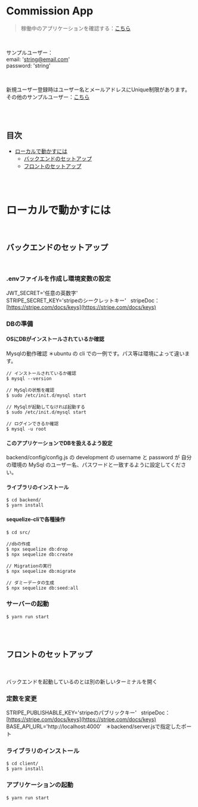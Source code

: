 # Commission App

> 稼働中のアプリケーションを確認する：[こちら](https://commission-app.netlify.app)

<br/>

サンプルユーザー：<br/>
email: 'string@email.com'<br/>
password: 'string'<br/>

<br/>


新規ユーザー登録時はユーザー名とメールアドレスにUnique制限があります。<br/>
その他のサンプルユーザー：[こちら](https://github.com/waynejsk/commition_app/blob/main/backend/src/seeders/20211031233803-test-users.js)

<br/>
<br/>

## 目次

 - [ローカルで動かすには](#ローカルで動かすには)
    - [バックエンドのセットアップ](#バックエンドのセットアップ)
    - [フロントのセットアップ](#フロントのセットアップ)


<br/>
<br/>

# ローカルで動かすには

<br/>

## バックエンドのセットアップ

<br/>

### .envファイルを作成し環境変数の設定

JWT_SECRET='任意の英数字'<br/>
STRIPE_SECRET_KEY='stripeのシークレットキー' &nbsp; stripeDoc：[https://stripe.com/docs/keys](https://stripe.com/docs/keys)<br/>

### DBの準備

#### OSにDBがインストールされているか確認

Mysqlの動作確認 ＊ubuntu の cli での一例です。パス等は環境によって違います。

```
// インストールされているか確認
$ mysql --version

// MySqlの状態を確認
$ sudo /etc/init.d/mysql start

// MySqlが起動してなければ起動する
$ sudo /etc/init.d/mysql start

// ログインできるか確認
$ mysql -u root
```

#### このアプリケーションでDBを扱えるよう設定
backend/config/config.js の development の username と password が 自分の環境の MySql のユーザー名、パスワードと一致するように設定してください。

#### ライブラリのインストール

```
$ cd backend/
$ yarn install
```

#### sequelize-cliで各種操作

```
$ cd src/

//dbの作成
$ npx sequelize db:drop
$ npx sequelize db:create

// Migrationの実行
$ npx sequelize db:migrate

// ダミーデータの生成
$ npx sequelize db:seed:all
```

### サーバーの起動

```
$ yarn run start
```

<br/>
<br/>

## フロントのセットアップ

<br/>

バックエンドを起動しているのとは別の新しいターミナルを開く

### 定数を変更

STRIPE_PUBLISHABLE_KEY='stripeのパブリックキー' &nbsp; stripeDoc：[https://stripe.com/docs/keys](https://stripe.com/docs/keys)<br/>
BASE_API_URL='http://localhost:4000' &nbsp; ＊backend/server.jsで指定したポート<br/>

### ライブラリのインストール

```
$ cd client/
$ yarn install
```

### アプリケーションの起動

```
$ yarn run start
```